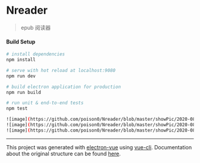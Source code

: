# Nreader

> epub 阅读器

#### Build Setup

``` bash
# install dependencies
npm install

# serve with hot reload at localhost:9080
npm run dev

# build electron application for production
npm run build

# run unit & end-to-end tests
npm test

![image](https://github.com/poison0/Nreader/blob/master/showPic/2020-08-04%20235059.jpg)
![image](https://github.com/poison0/Nreader/blob/master/showPic/2020-08-04%20235304.jpg)
![image](https://github.com/poison0/Nreader/blob/master/showPic/2020-08-04%20235325.jpg)

```

---

This project was generated with [electron-vue](https://github.com/SimulatedGREG/electron-vue) using [vue-cli](https://github.com/vuejs/vue-cli). Documentation about the original structure can be found [here](https://simulatedgreg.gitbooks.io/electron-vue/content/index.html).
